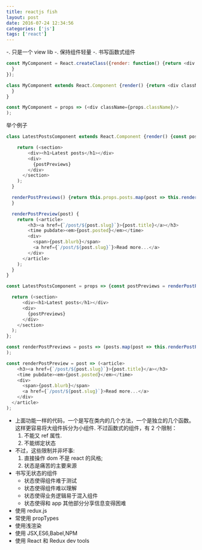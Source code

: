 ```yaml
---
title: reactjs fish
layout: post
date: 2016-07-24 12:34:56
categories: ['js']
tags: ['react']
---
```


-. 只是一个 view lib
-. 保持组件轻量
-. 书写函数式组件
```javascript
const MyComponent = React.createClass({render: function() {return <div className={this.props.className}/>;
  }
});
```
```javascript
class MyComponent extends React.Component {render() {return <div className={this.props.className}/>;
  }
}
```
```javascript
const MyComponent = props => (<div className={props.className}/>
);
```
举个例子
```javascript
class LatestPostsComponent extends React.Component {render() {const postPreviews = renderPostPreviews();

    return (<section>
        <div><h1>Latest posts</h1></div>
        <div>
          {postPreviews}
        </div>
      </section>
    );
  }

  renderPostPreviews() {return this.props.posts.map(post => this.renderPostPreview(post));
  }

  renderPostPreview(post) {
    return (<article>
        <h3><a href={`/post/${post.slug}`}>{post.title}</a></h3>
        <time pubdate><em>{post.posted}</em></time>
        <div>
          <span>{post.blurb}</span>
          <a href={`/post/${post.slug}`}>Read more...</a>
        </div>
      </article>
    );
  }
}
```
```javascript
const LatestPostsComponent = props => {const postPreviews = renderPostPreviews(props.posts);

  return (<section>
      <div><h1>Latest posts</h1></div>
      <div>
        {postPreviews}
      </div>
    </section>
  );
};

const renderPostPreviews = posts => (posts.map(post => this.renderPostPreview(post))
);

const renderPostPreview = post => (<article>
    <h3><a href={`/post/${post.slug}`}>{post.title}</a></h3>
    <time pubdate><em>{post.posted}</em></time>
    <div>
      <span>{post.blurb}</span>
      <a href={`/post/${post.slug}`}>Read more...</a>
    </div>
  </article>
);

```
- 上面功能一样的代码，一个是写在类内的几个方法，一个是独立的几个函数。这样更容易将大组件拆分为小组件.
 不过函数式的组件，有 2 个限制： 
  1. 不能又 ref 属性. 
  2. 不能绑定状态
- 不过，这些限制并非坏事: 
  1. 直接操作 dom 不是 react 的风格; 
  2. 状态是痛苦的主要来源
- 书写无状态的组件
  - 状态使得组件难于测试
  - 状态使得组件难以理解
  - 状态使得业务逻辑易于混入组件
  - 状态使得和 app 其他部分分享信息变得困难
- 使用 redux.js
- 常使用 propTypes
- 使用浅渲染
- 使用 JSX,ES6,Babel,NPM
- 使用 React 和 Redux dev tools


